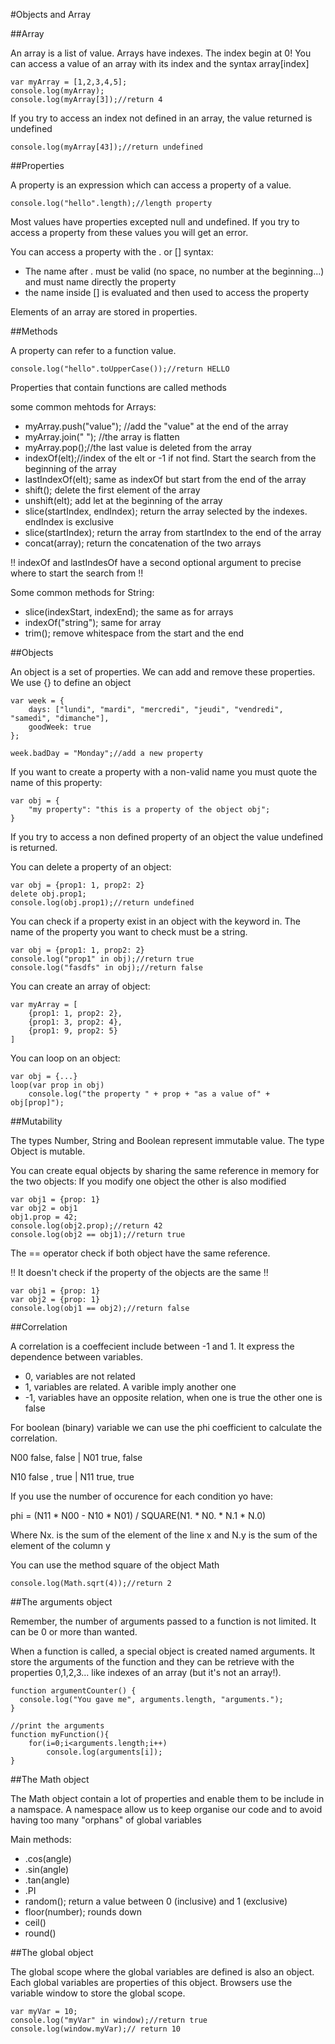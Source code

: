 #Objects and Array

##Array

An array is a list of value. Arrays have indexes. The index begin at 0! You can access a value of an
array with its index and the syntax array[index]

    var myArray = [1,2,3,4,5];
    console.log(myArray);
    console.log(myArray[3]);//return 4

If you try to access an index not defined in an array, the value
returned is undefined

    console.log(myArray[43]);//return undefined

##Properties

A property is an expression which can access a property of a value.

    console.log("hello".length);//length property

Most values have properties excepted null and undefined. If you try to
access a property from these values you will get an error.

You can access a property with the . or [] syntax:

* The name after . must be valid (no space, no number at the
  beginning...) and must name directly the property
* the name inside [] is evaluated and then used to access the property

Elements of an array are stored in properties.

##Methods

A property can refer to a function value.

    console.log("hello".toUpperCase());//return HELLO

Properties that contain functions are called methods

some common mehtods for Arrays:

* myArray.push("value"); //add the "value" at the end of the array
* myArray.join(" "); //the array is flatten
* myArray.pop();//the last value is deleted from the array
* indexOf(elt);//index of the elt or -1 if not find. Start the search from the beginning of the array
* lastIndexOf(elt); same as indexOf but start from the end of the array
* shift(); delete the first element of the array
* unshift(elt); add let at the beginning of the array
* slice(startIndex, endIndex); return the array selected by the indexes. endIndex is exclusive
* slice(startIndex); return the array from startIndex to the end of the array
* concat(array); return the concatenation of the two arrays

!! indexOf and lastIndesOf have a second optional argument to precise
where to start the search from !!

Some common methods for String:

* slice(indexStart, indexEnd); the same as for arrays
* indexOf("string"); same for array
* trim(); remove whitespace from the start and the end

##Objects

An object is a set of properties. We can add and remove these
properties. We use {} to define an object

    var week = {
        days: ["lundi", "mardi", "mercredi", "jeudi", "vendredi", "samedi", "dimanche"],
        goodWeek: true
    };

    week.badDay = "Monday";//add a new property

If you want to create a property with a non-valid name you must quote
the name of this property:

    var obj = {
        "my property": "this is a property of the object obj";
    }

If you try to access a non defined property of an object the value
undefined is returned.

You can delete a property of an object:

    var obj = {prop1: 1, prop2: 2}
    delete obj.prop1;
    console.log(obj.prop1);//return undefined

You can check if a property exist in an object with the keyword
in. The name of the property you want to check must be a string.

    var obj = {prop1: 1, prop2: 2} 
    console.log("prop1" in obj);//return true
    console.log("fasdfs" in obj);//return false

You can create an array of object:

    var myArray = [
        {prop1: 1, prop2: 2},
        {prop1: 3, prop2: 4},
        {prop1: 9, prop2: 5}
    ]

You can loop on an object:

    var obj = {...}
    loop(var prop in obj)
        console.log("the property " + prop + "as a value of" + obj[prop]"); 

##Mutability

The types Number, String and Boolean represent immutable value.
The type Object is mutable.

You can create equal objects by sharing the same reference in memory
for the two objects: If you modify one object the other is also modified

    var obj1 = {prop: 1}
    var obj2 = obj1
    obj1.prop = 42;
    console.log(obj2.prop);//return 42
	console.log(obj2 == obj1);//return true

The == operator check if both object have the same reference.

!! It doesn't check if the property of the objects are the same !!

    var obj1 = {prop: 1}
	var obj2 = {prop: 1}
	console.log(obj1 == obj2);//return false

##Correlation

A correlation is a coeffecient include between -1 and 1. It express
the dependence between variables.

* 0, variables are not related
* 1, variables are related. A varible imply another one
* -1, variables have an opposite relation, when one is true the other
  one is false

For boolean (binary) variable we can use the phi coefficient to calculate the
correlation.

N00 false, false | N01 true, false

N10 false , true  | N11 true, true

If you use the number of occurence for each condition yo have:

phi = (N11 * N00 - N10 * N01) / SQUARE(N1. * N0. * N.1 * N.0)

Where Nx. is the sum of the element of the line x and N.y is the sum
of the element of the column y

You can use the method square of the object Math

    console.log(Math.sqrt(4));//return 2

##The arguments object

Remember, the number of arguments passed to a function is not
limited. It can be 0 or more than wanted.

When a function is called, a special object is created named
arguments. It store the arguments of the function and they can be
retrieve with the properties 0,1,2,3... like indexes of an array (but
it's not an array!).

    function argumentCounter() {
      console.log("You gave me", arguments.length, "arguments.");
    }

    //print the arguments
    function myFunction(){
        for(i=0;i<arguments.length;i++)
            console.log(arguments[i]);
	}

##The Math object

The Math object contain a lot of properties and enable them to be
include in a namspace. A namespace allow us to keep organise our code
and to avoid having too many "orphans" of global variables

Main methods:

* .cos(angle)
* .sin(angle)
* .tan(angle)
* .PI
* random(); return a value between 0 (inclusive) and 1 (exclusive)
* floor(number); rounds down
* ceil()
* round()

##The global object

The global scope where the global variables are defined is also an
object. Each global variables are properties of this object. Browsers
use the variable window to store the global scope.

    var myVar = 10;
    console.log("myVar" in window);//return true
    console.log(window.myVar);// return 10





